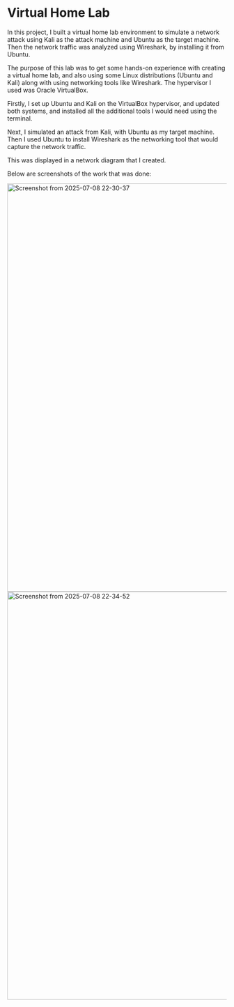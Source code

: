 # Virtual Home Lab

In this project, I built a virtual home lab environment to simulate a network attack using Kali as the attack machine and Ubuntu as the target machine. Then the network traffic was analyzed using Wireshark, by installing it from Ubuntu.

The purpose of this lab was to get some hands-on experience with creating a virtual home lab, and also using some Linux distributions (Ubuntu and Kali) along with using networking tools like Wireshark. The hypervisor I used was Oracle VirtualBox.

Firstly, I set up Ubuntu and Kali on the VirtualBox hypervisor, and updated both systems, and installed all the additional tools I would need using the terminal.

Next, I simulated an attack from Kali, with Ubuntu as my target machine. Then I used Ubuntu to install Wireshark as the networking tool that would capture the network traffic.

This was displayed in a network diagram that I created.

Below are screenshots of the work that was done:

<img width="1920" height="937" alt="Screenshot from 2025-07-08 22-30-37" src="https://github.com/user-attachments/assets/44b660f8-d44a-4361-8ebe-22e73df15ea8" />

<img width="1920" height="937" alt="Screenshot from 2025-07-08 22-34-52" src="https://github.com/user-attachments/assets/e483597c-9be9-411b-8d6c-a2c5438ea517" />

